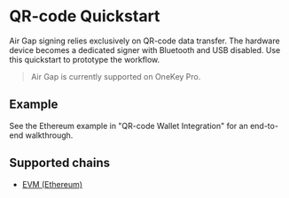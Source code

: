 # QR-code Quickstart

Air Gap signing relies exclusively on QR-code data transfer. The hardware device becomes a dedicated signer with Bluetooth and USB disabled. Use this quickstart to prototype the workflow.

> Air Gap is currently supported on OneKey Pro.

## Example

See the Ethereum example in "QR-code Wallet Integration" for an end-to-end walkthrough.

## Supported chains

- [EVM (Ethereum)](../../references/air-gap-sdk/api-reference/ethereum-and-evm/)